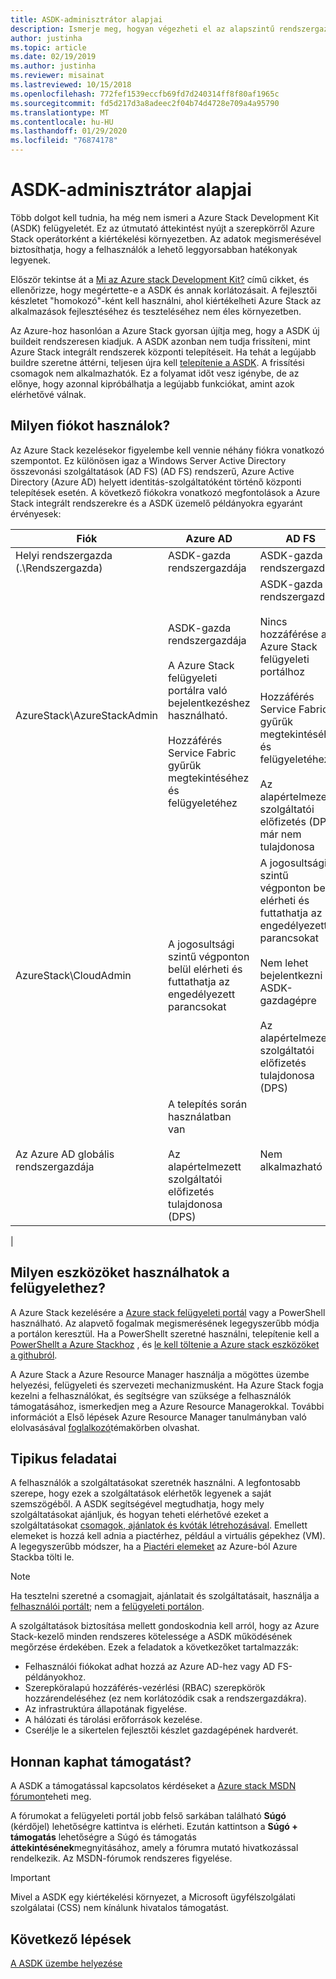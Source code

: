 ```yaml
---
title: ASDK-adminisztrátor alapjai
description: Ismerje meg, hogyan végezheti el az alapszintű rendszergazdai feladatokat a Azure Stack Development Kithoz (ASDK).
author: justinha
ms.topic: article
ms.date: 02/19/2019
ms.author: justinha
ms.reviewer: misainat
ms.lastreviewed: 10/15/2018
ms.openlocfilehash: 772fef1539eccfb69fd7d240314ff8f80af1965c
ms.sourcegitcommit: fd5d217d3a8adeec2f04b74d4728e709a4a95790
ms.translationtype: MT
ms.contentlocale: hu-HU
ms.lasthandoff: 01/29/2020
ms.locfileid: "76874178"
---
```

# <a name="asdk-admin-basics"></a>ASDK-adminisztrátor alapjai
Több dolgot kell tudnia, ha még nem ismeri a Azure Stack Development Kit (ASDK) felügyeletét. Ez az útmutató áttekintést nyújt a szerepkörről Azure Stack operátorként a kiértékelési környezetben. Az adatok megismerésével biztosíthatja, hogy a felhasználók a lehető leggyorsabban hatékonyak legyenek.

Először tekintse át a [Mi az Azure stack Development Kit?](asdk-what-is.md) című cikket, és ellenőrizze, hogy megértette-e a ASDK és annak korlátozásait. A fejlesztői készletet "homokozó"-ként kell használni, ahol kiértékelheti Azure Stack az alkalmazások fejlesztéséhez és teszteléséhez nem éles környezetben. 

Az Azure-hoz hasonlóan a Azure Stack gyorsan újítja meg, hogy a ASDK új buildeit rendszeresen kiadjuk. A ASDK azonban nem tudja frissíteni, mint Azure Stack integrált rendszerek központi telepítéseit. Ha tehát a legújabb buildre szeretne áttérni, teljesen újra kell [telepítenie a ASDK](asdk-redeploy.md). A frissítési csomagok nem alkalmazhatók. Ez a folyamat időt vesz igénybe, de az előnye, hogy azonnal kipróbálhatja a legújabb funkciókat, amint azok elérhetővé válnak. 

## <a name="what-account-should-i-use"></a>Milyen fiókot használok?
Az Azure Stack kezelésekor figyelembe kell vennie néhány fiókra vonatkozó szempontot. Ez különösen igaz a Windows Server Active Directory összevonási szolgáltatások (AD FS) (AD FS) rendszerű, Azure Active Directory (Azure AD) helyett identitás-szolgáltatóként történő központi telepítések esetén. A következő fiókokra vonatkozó megfontolások a Azure Stack integrált rendszerekre és a ASDK üzemelő példányokra egyaránt érvényesek:

|Fiók|Azure AD|AD FS|
|-----|-----|-----|
|Helyi rendszergazda (.\Rendszergazda)|ASDK-gazda rendszergazdája|ASDK-gazda rendszergazdája|
|AzureStack\AzureStackAdmin|ASDK-gazda rendszergazdája<br><br>A Azure Stack felügyeleti portálra való bejelentkezéshez használható.<br><br>Hozzáférés Service Fabric gyűrűk megtekintéséhez és felügyeletéhez|ASDK-gazda rendszergazdája<br><br>Nincs hozzáférése a Azure Stack felügyeleti portálhoz<br><br>Hozzáférés Service Fabric gyűrűk megtekintéséhez és felügyeletéhez<br><br>Az alapértelmezett szolgáltatói előfizetés (DPS) már nem tulajdonosa|
|AzureStack\CloudAdmin|A jogosultsági szintű végponton belül elérheti és futtathatja az engedélyezett parancsokat|A jogosultsági szintű végponton belül elérheti és futtathatja az engedélyezett parancsokat<br><br>Nem lehet bejelentkezni a ASDK-gazdagépre<br><br>Az alapértelmezett szolgáltatói előfizetés tulajdonosa (DPS)|
|Az Azure AD globális rendszergazdája|A telepítés során használatban van<br><br>Az alapértelmezett szolgáltatói előfizetés tulajdonosa (DPS)|Nem alkalmazható|
|

## <a name="what-tools-do-i-use-to-manage"></a>Milyen eszközöket használhatok a felügyelethez?
A Azure Stack kezelésére a [Azure stack felügyeleti portál](https://adminportal.local.azurestack.external) vagy a PowerShell használható. Az alapvető fogalmak megismerésének legegyszerűbb módja a portálon keresztül. Ha a PowerShellt szeretné használni, telepítenie kell a [PowerShellt a Azure Stackhoz](asdk-post-deploy.md#install-azure-stack-powershell) , és [le kell töltenie a Azure stack eszközöket a githubról](asdk-post-deploy.md#download-the-azure-stack-tools).

A Azure Stack a Azure Resource Manager használja a mögöttes üzembe helyezési, felügyeleti és szervezeti mechanizmusként. Ha Azure Stack fogja kezelni a felhasználókat, és segítségre van szüksége a felhasználók támogatásához, ismerkedjen meg a Azure Resource Managerokkal. További információt a Első lépések Azure Resource Manager tanulmányban való elolvasásával [foglalkozó](https://download.microsoft.com/download/E/A/4/EA4017B5-F2ED-449A-897E-BD92E42479CE/Getting_Started_With_Azure_Resource_Manager_white_paper_EN_US.pdf)témakörben olvashat.

## <a name="your-typical-responsibilities"></a>Tipikus feladatai
A felhasználók a szolgáltatásokat szeretnék használni. A legfontosabb szerepe, hogy ezek a szolgáltatások elérhetők legyenek a saját szemszögéből. A ASDK segítségével megtudhatja, hogy mely szolgáltatásokat ajánljuk, és hogyan teheti elérhetővé ezeket a szolgáltatásokat [csomagok, ajánlatok és kvóták létrehozásával](../operator/azure-stack-tutorial-tenant-vm.md). Emellett elemeket is hozzá kell adnia a piactérhez, például a virtuális gépekhez (VM). A legegyszerűbb módszer, ha a [Piactéri elemeket](../operator/azure-stack-create-and-publish-marketplace-item.md) az Azure-ból Azure Stackba tölti le.

> [!NOTE]
> Ha tesztelni szeretné a csomagjait, ajánlatait és szolgáltatásait, használja a [felhasználói portált](https://portal.local.azurestack.external); nem a [felügyeleti portálon](https://adminportal.local.azurestack.external).

A szolgáltatások biztosítása mellett gondoskodnia kell arról, hogy az Azure Stack-kezelő minden rendszeres kötelessége a ASDK működésének megőrzése érdekében. Ezek a feladatok a következőket tartalmazzák:
- Felhasználói fiókokat adhat hozzá az Azure AD-hez vagy AD FS-példányokhoz.
- Szerepköralapú hozzáférés-vezérlési (RBAC) szerepkörök hozzárendeléséhez (ez nem korlátozódik csak a rendszergazdákra).
- Az infrastruktúra állapotának figyelése.
- A hálózati és tárolási erőforrások kezelése.
- Cserélje le a sikertelen fejlesztői készlet gazdagépének hardverét.

## <a name="where-to-get-support"></a>Honnan kaphat támogatást?
A ASDK a támogatással kapcsolatos kérdéseket a [Azure stack MSDN fórumon](https://social.msdn.microsoft.com/Forums/azure/home?forum=azurestack)teheti meg.

A fórumokat a felügyeleti portál jobb felső sarkában található **Súgó** (kérdőjel) lehetőségre kattintva is elérheti. Ezután kattintson a **Súgó + támogatás** lehetőségre a Súgó és támogatás **áttekintésének**megnyitásához, amely a fórumra mutató hivatkozással rendelkezik. Az MSDN-fórumok rendszeres figyelése.  

> [!IMPORTANT]
> Mivel a ASDK egy kiértékelési környezet, a Microsoft ügyfélszolgálati szolgálatai (CSS) nem kínálunk hivatalos támogatást.

## <a name="next-steps"></a>Következő lépések
[A ASDK üzembe helyezése](asdk-install.md)

